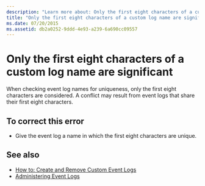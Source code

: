 ```yaml
---
description: "Learn more about: Only the first eight characters of a custom log name are significant"
title: "Only the first eight characters of a custom log name are significant"
ms.date: 07/20/2015
ms.assetid: db2a0252-9ddd-4e93-a239-6a690cc09557
---
```

# Only the first eight characters of a custom log name are significant

When checking event log names for uniqueness, only the first eight characters are considered. A conflict may result from event logs that share their first eight characters.  
  
## To correct this error  
  
- Give the event log a name in which the first eight characters are unique.  
  
## See also

- [How to: Create and Remove Custom Event Logs](/previous-versions/visualstudio/visual-studio-2008/49dwckkz(v=vs.90))
- [Administering Event Logs](/previous-versions/visualstudio/visual-studio-2008/4f69axw4(v=vs.90))
